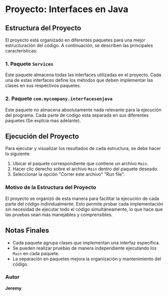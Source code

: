 # Proyecto: Interfaces en Java

## Estructura del Proyecto
El proyecto está organizado en diferentes paquetes para una mejor estructuración del código. A continuación, se describen las principales características:

### 1. Paquete `Services`
Este paquete almacena todas las interfaces utilizadas en el proyecto. Cada una de estas interfaces define los métodos que deben implementar las clases en sus respectivos paquetes.

### 2. Paquete `com.mycompany.interfacesenjava`
Este paquete no almacena absolutamente nada relevante para la ejecución del programa. Cada parte de codigo esta separada en sus diferentes paquetes (Se explcia mas adelante).

## Ejecución del Proyecto
Para ejecutar y visualizar los resultados de cada estructura, se debe hacer lo siguiente:
1. Ubicar el paquete correspondiente que contiene un archivo `Main`.
2. Hacer clic derecho sobre el archivo `Main` dentro del paquete deseado.
3. Seleccionar la opción "Correr este archivo" "Run file".

### Motivo de la Estructura del Proyecto
El proyecto se organizó de esta manera para facilitar la ejecución de cada parte del código individualmente. Esto permite probar cada implementación sin necesidad de ejecutar todo el código simultáneamente, lo que hace que las pruebas sean más manejables y comprensibles.

## Notas Finales
- Cada paquete agrupa clases que implementan una interfaz específica.
- Se pueden realizar pruebas de manera independiente ejecutando los `Main` en cada paquete.
- La separación en paquetes mejora la organización y mantenimiento del código.

### Autor
**Jeremy**
